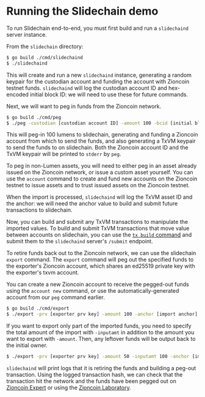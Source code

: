 # Running the Slidechain demo

To run Slidechain end-to-end,
you must first build and run a `slidechaind` server instance.

From the `slidechain` directory:

```sh
$ go build ./cmd/slidechaind
$ ./slidechaind
```

This will create and run a new `slidechaind` instance,
generating a random keypair for the custodian account and funding the account with Zioncoin testnet funds.
`slidechaind` will log the custodian account ID and hex-encoded initial block ID:
we will need to use these for future commands.

Next,
we will want to peg in funds from the Zioncoin network.

```sh
$ go build ./cmd/peg
$ ./peg -custodian [custodian account ID] -amount 100 -bcid [initial block ID]
```

This will peg-in 100 lumens to slidechain,
generating and funding a Zioncoin account from which to send the funds,
and also generating a TxVM keypair to send the funds to on slidechain.
Both the Zioncoin account ID and the TxVM keypair will be printed to `stderr` by `peg`.

To peg in non-Lumen assets,
you will need to either peg in an asset already issued on the Zioncoin network,
or issue a custom asset yourself.
You can use the `account` command to create and fund new accounts on the Zioncoin testnet to issue assets and to trust issued assets on the Zioncoin testnet.

When the import is processed,
`slidechaind` will log the TxVM asset ID and the anchor:
we will need the anchor value to build and submit future transactions to slidechain.

Now,
you can build and submit any TxVM transactions to manipulate the imported values.
To build and submit TxVM transactions that move value between accounts on slidechain,
you can use the
[`tx build` command](https://github.com/chain/txvm/blob/main/cmd/tx/example.md)
and submit them to the `slidechaind` server's `/submit` endpoint.

To retire funds back out to the Zioncoin network,
we can use the slidechain `export` command.
The `export` command
will peg out the specified funds to the exporter's Zioncoin account,
which shares an ed25519 private key with the exporter's txvm account.

You can create a new Zioncoin account to receive the pegged-out funds using the `account new` command,
or use the automatically-generated account from our `peg` command earlier.

```sh
$ go build ./cmd/export
$ ./export -prv [exporter prv key] -amount 100 -anchor [import anchor]
```

If you want to export only part of the imported funds,
you need to specify the total amount of the import with `-inputamt` in addition to the amount you want to export with `-amount`.
Then,
any leftover funds will be output back to the initial owner.

```sh
$ ./export -prv [exporter prv key] -amount 50 -inputamt 100 -anchor [import anchor]
```

`slidechaind` will print logs that it is retiring the funds and building a peg-out transaction.
Using the logged transaction hash,
we can check that the transaction hit the network and the funds have been pegged out on
[Zioncoin Expert](https://zioncoin.expert/explorer/testnet/network-activity)
or using the
[Zioncoin Laboratory](https://www.zion.info/laboratory/#explorer?network=test).
